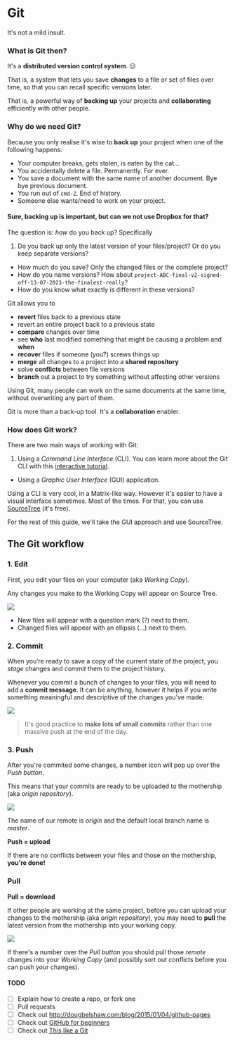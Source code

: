 # Git

It's not a mild insult.

### What is Git then?

It's a **distributed version control system**. :confused: 

That is, a system that lets you save **changes** to a file or set of files over time, so that you can recall specific versions later.

That is, a powerful way of **backing up** your projects and **collaborating** efficiently with other people.

<!-- The *distributed* bit means that you can use Git offline. --> 

### Why do we need Git?

Because you only realise it's wise to **back up** your project when one of the following happens:

* Your computer breaks, gets stolen, is eaten by the cat...
* You accidentally delete a file. Permanently. For ever.
* You save a document with the same name of another document. Bye bye previous document.
* You run out of `cmd-Z`. End of history.
* Someone else wants/need to work on your project. 

#### Sure, backing up is important, but can we not use Dropbox for that? 

The question is: *how* do you back up? Specifically

1. Do you back up only the latest version of your files/project? Or do you keep separate versions?
* How much do you save? Only the changed files or the complete project?
* How do you name versions? How about `project-ABC-final-v2-signed-off-13-07-2023-the-finalest-really`?
* How do you know what exactly is different in these versions?

<!-- Tools like Dropbox automatically back up files as you save them. Every new save overwrites the previous. -->

Git allows you to 

* **revert** files back to a previous state
* revert an entire project back to a previous state
* **compare** changes over time
* see **who** last modified something that might be causing a problem and **when**
* **recover** files if someone (you?) screws things up
* **merge** all changes to a project into a **shared repository**
* solve **conflicts** between file versions
* **branch** out a project to try something without affecting other versions

Using Git, many people can work on the same documents at the same time, without overwriting any part of them.

Git is more than a back-up tool. It's a **collaboration** enabler.

<!-- In fact, being a back-up tool is more of a side-effect than the primary goal of Git (or any other version-control system). -->



<!-- Ever found yourself shouting through the room that you are currently working on a certain file and so nobody else should touch it in the meanwhile? -->

<!-- With Git, everybody on the team can work absolutely freely, on any file at any time. Git will allow you to *merge* all the changes into a shared *repository* and solve any *conflicts* for you. There's no question where the latest version of a file or the whole project is: it's on Git. -->

<!-- With Git, there is only **one project**. There's only one version on your disk that you're currently working on. Everything else, all the past versions and variations (aka *branches*), are neatly packed up inside Git. When you need it, you can request any version at any time and you'll have a snapshot of the complete project right at hand. -->

<!-- Being able to restore older versions of a file (or even the whole project) effectively means one thing: **you can't mess up**! -->

<!-- Git is a command-line tool that you - and any other developers on your team - use to save frequent snapshots of your projects. At any given point, it offers the flexibility to roll back changes to previous states, with only a single command. -->


### How does Git work?

There are two main ways of working with Git:

1. Using a *Command Line Interface* (CLI). You can learn more about the Git CLI with this [interactive tutorial](https://try.github.io).
* Using a *Graphic User Interface* (GUI) application.

Using a CLI is very cool, in a Matrix-like way. However it's easier to have a visual interface sometimes. Most of the times. For that, you can use [SourceTree](http://www.sourcetreeapp.com) (it's free).

For the rest of this guide, we'll take the GUI approach and use SourceTree.

<!-- 1. Sign up to [GitHub](https://github.com), [BitBucket](https://bitbucket.org) or [GitLab](https://about.gitlab.com)
2. Download [SourceTree](http://www.sourcetreeapp.com), it's free!
3. If you're on a Mac, clean up the global `.gitignore` (add `.DS_Store` so that files that are generated by Mac OSX will not be pushed to the *mothership*)
4. You're ready to use Git to keep your projects tidy, backed-up and collaborative!  -->


## The Git workflow

### 1. Edit

First, you edit your files on your computer (aka *Working Copy*).

Any changes you make to the Working Copy will appear on Source Tree.

![](https://raw.githubusercontent.com/RavensbourneWebMedia/guides/master/assets/git-edit.png)

* New files will appear with a question mark (?) next to them.
* Changed files will appear with an ellipsis (...) next to them.

### 2. Commit

When you’re ready to save a copy of the current state of the project, you *stage* changes and *commit* them to the project history.

Whenever you commit a bunch of changes to your files, you will need to add a **commit message**. It can be anything, however it helps if you write something meaningful and descriptive of the changes you've made.

![](https://raw.githubusercontent.com/RavensbourneWebMedia/guides/master/assets/git-commit.png)

> It's good practice to **make lots of small commits** rather than one massive push at the end of the day.

### 3. Push

After you're commited some changes, a number icon will pop up over the *Push button*. 

This means that your commits are ready to be uploaded to the mothership (aka *origin repository*).

![](https://raw.githubusercontent.com/RavensbourneWebMedia/guides/master/assets/git-push.png)

The name of our remote is *origin* and the default local branch name is *master*. 

**Push = upload**

If there are no conflicts between your files and those on the mothership, **you're done!**

### Pull

**Pull = download**

If other people are working at the same project, before you can upload your changes to the mothership (aka *origin repository*), you may need to **pull** the latest version from the mothership into your working copy. 

![](https://raw.githubusercontent.com/RavensbourneWebMedia/guides/master/assets/git-pull.png)

If there's a number over the *Pull button* you should pull those *remote* changes into your *Working Copy* (and possibly sort out conflicts before you can push your changes).


<!-- 

## Branching

Ever been at a point in a project, when you want to experiment with an idea that may or may not make it into the finished application? While it's true that you can always revert the commit if things don't go according to plan, it's a smarter idea, for a variety of reasons, to instead leverage branching.

remember the part in Back to the Future 2, after Marty and Doc return to 1985 from the future, but find that everything is different? Upon meeting at Doc's, now destroyed lab, Doc draws a diagram, describing how, at some point, "the timeline skewed into this tangent, creating an alternate 1985." This is just like branching!

 -->

<!-- 
## Pull requests

encouraging developers to fork a project's repository and then use that as their own centralized repository. From there they can send "pull requests" to the main project with their changes and then the project maintainers can review them before deciding whether to include them in their project or not. -->


#### TODO

- [ ] Explain how to create a repo, or fork one
- [ ] Pull requests
- [ ] Check out http://dougbelshaw.com/blog/2015/01/04/github-pages
- [ ] Check out [GitHub for beginners](http://readwrite.com/2013/09/30/understanding-github-a-journey-for-beginners-part-1)
- [ ] Check out [This like a Git](think-like-a-git.ne)

<!-- ### Pull request

Pull requests let you tell others about changes you've pushed to a Git repository. Once a pull request is sent, other people can review your changes, discuss potential modifications, and even push follow-up commits if necessary.

We'll [learn more about pull requests](https://help.github.com/articles/using-pull-requests/) later on in the unit. -->
